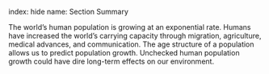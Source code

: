 index: hide
name: Section Summary

The world’s human population is growing at an exponential rate. Humans have increased the world’s carrying capacity through migration, agriculture, medical advances, and communication. The age structure of a population allows us to predict population growth. Unchecked human population growth could have dire long-term effects on our environment.
